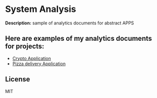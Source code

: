 # System Analysis


**Description:** sample of analytics documents for abstract APPS
## Here are examples of my analytics documents for projects:
- [Crypto Application](CryptoApp/readme.md)
- [Pizza delivery Application](PizzaApp/readme.md)


## License

MIT
